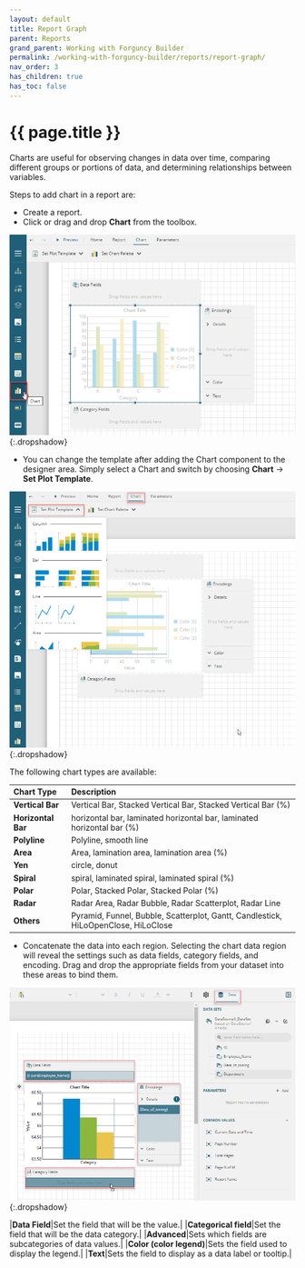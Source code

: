 ```yaml
---
layout: default
title: Report Graph
parent: Reports
grand_parent: Working with Forguncy Builder
permalink: /working-with-forguncy-builder/reports/report-graph/
nav_order: 3
has_children: true
has_toc: false
---
```


# {{ page.title }}

Charts are useful for observing changes in data over time, comparing different groups or portions of data, and determining relationships between variables.

Steps to add chart in a report are:

- Create a report.
- Click or drag and drop **Chart** from the toolbox.

![report-add-chart](/assets/images/product-images/report-add-chart.png)
{:.dropshadow}

- You can change the template after adding the Chart component to the designer area. Simply select a Chart and switch by choosing **Chart** → **Set Plot Template**.

![report-switch-chart](/assets/images/product-images/report-switch-chart.png)
{:.dropshadow}

The following chart types are available:

|Chart Type|Description|
|:--|:--|
|**Vertical Bar**|Vertical Bar, Stacked Vertical Bar, Stacked Vertical Bar (%)|
|**Horizontal Bar**|horizontal bar, laminated horizontal bar, laminated horizontal bar (%)|
|**Polyline**|Polyline, smooth line|
|**Area**|Area, lamination area, lamination area (%)|
|**Yen**|circle, donut|
|**Spiral**|spiral, laminated spiral, laminated spiral (%)|
|**Polar**|Polar, Stacked Polar, Stacked Polar (%)|
|**Radar**|Radar Area, Radar Bubble, Radar Scatterplot, Radar Line|
|**Others**|Pyramid, Funnel, Bubble, Scatterplot, Gantt, Candlestick, HiLoOpenClose, HiLoClose|

- Concatenate the data into each region. Selecting the chart data region will reveal the settings such as data fields, category fields, and encoding. Drag and drop the appropriate fields from your dataset into these areas to bind them.

![report-charts-concatenate-data](/assets/images/product-images/report-charts-concatenate-data.png)
{:.dropshadow}

|**Data Field**|Set the field that will be the value.|
|**Categorical field**|Set the field that will be the data category.|
|**Advanced**|Sets which fields are subcategories of data values.|
|**Color (color legend)**|Sets the field used to display the legend.|
|**Text**|Sets the field to display as a data label or tooltip.|